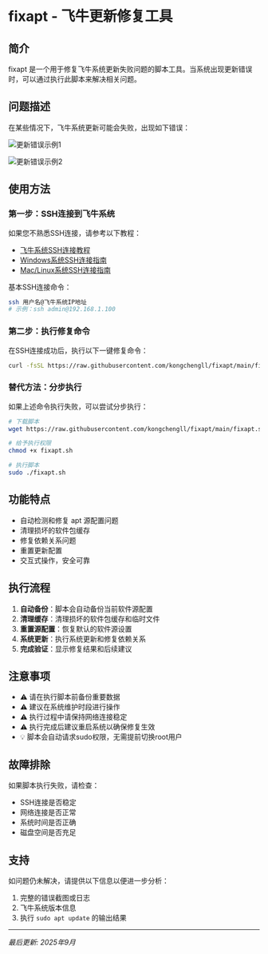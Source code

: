 # fixapt - 飞牛更新修复工具

## 简介

fixapt 是一个用于修复飞牛系统更新失败问题的脚本工具。当系统出现更新错误时，可以通过执行此脚本来解决相关问题。

## 问题描述

在某些情况下，飞牛系统更新可能会失败，出现如下错误：

![更新错误示例1](https://github.com/user-attachments/assets/d3a87fd5-6513-4d23-8b9e-6f76ee8e8d56)

![更新错误示例2](https://github.com/user-attachments/assets/b449c850-dc37-4210-869a-2f02411b7285)

## 使用方法

### 第一步：SSH连接到飞牛系统
如果您不熟悉SSH连接，请参考以下教程：
- [飞牛系统SSH连接教程](https://blog.csdn.net/zhengaga/article/details/145811517])
- [Windows系统SSH连接指南](https://blog.csdn.net/zhengaga/article/details/145811517)
- [Mac/Linux系统SSH连接指南](https://zhuanlan.zhihu.com/p/1929105535367636231)

基本SSH连接命令：
```bash
ssh 用户名@飞牛系统IP地址
# 示例：ssh admin@192.168.1.100
```

### 第二步：执行修复命令
在SSH连接成功后，执行以下一键修复命令：

```bash
curl -fsSL https://raw.githubusercontent.com/kongchengll/fixapt/main/fixapt.sh | sudo bash
```

### 替代方法：分步执行
如果上述命令执行失败，可以尝试分步执行：

```bash
# 下载脚本
wget https://raw.githubusercontent.com/kongchengll/fixapt/main/fixapt.sh

# 给予执行权限
chmod +x fixapt.sh

# 执行脚本
sudo ./fixapt.sh
```

## 功能特点

- 自动检测和修复 apt 源配置问题
- 清理损坏的软件包缓存
- 修复依赖关系问题
- 重置更新配置
- 交互式操作，安全可靠

## 执行流程

1. **自动备份**：脚本会自动备份当前软件源配置
2. **清理缓存**：清理损坏的软件包缓存和临时文件
3. **重置源配置**：恢复默认的软件源设置
4. **系统更新**：执行系统更新和修复依赖关系
5. **完成验证**：显示修复结果和后续建议

## 注意事项

- ⚠️ 请在执行脚本前备份重要数据
- ⚠️ 建议在系统维护时段进行操作
- ⚠️ 执行过程中请保持网络连接稳定
- ⚠️ 执行完成后建议重启系统以确保修复生效
- 💡 脚本会自动请求sudo权限，无需提前切换root用户

## 故障排除

如果脚本执行失败，请检查：
- SSH连接是否稳定
- 网络连接是否正常
- 系统时间是否正确
- 磁盘空间是否充足

## 支持

如问题仍未解决，请提供以下信息以便进一步分析：
1. 完整的错误截图或日志
2. 飞牛系统版本信息
3. 执行 `sudo apt update` 的输出结果

---

*最后更新: 2025年9月*
